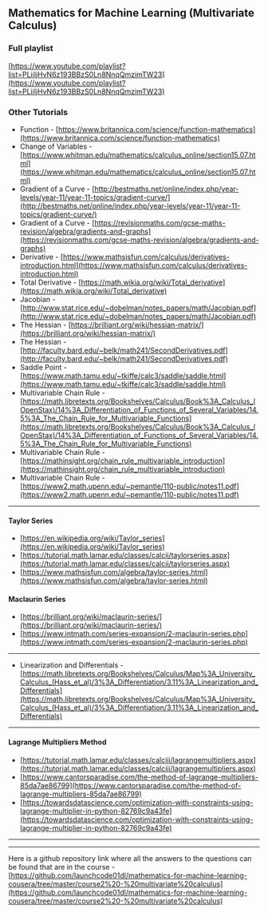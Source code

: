## Mathematics for Machine Learning (Multivariate Calculus)

### Full playlist
[https://www.youtube.com/playlist?list=PLiiljHvN6z193BBzS0Ln8NnqQmzimTW23](https://www.youtube.com/playlist?list=PLiiljHvN6z193BBzS0Ln8NnqQmzimTW23)

### Other Tutorials
- Function - [https://www.britannica.com/science/function-mathematics](https://www.britannica.com/science/function-mathematics)
- Change of Variables - [https://www.whitman.edu/mathematics/calculus_online/section15.07.html](https://www.whitman.edu/mathematics/calculus_online/section15.07.html)
- Gradient of a Curve - [http://bestmaths.net/online/index.php/year-levels/year-11/year-11-topics/gradient-curve/](http://bestmaths.net/online/index.php/year-levels/year-11/year-11-topics/gradient-curve/)
- Gradient of a Curve - [https://revisionmaths.com/gcse-maths-revision/algebra/gradients-and-graphs](https://revisionmaths.com/gcse-maths-revision/algebra/gradients-and-graphs)
- Derivative - [https://www.mathsisfun.com/calculus/derivatives-introduction.html](https://www.mathsisfun.com/calculus/derivatives-introduction.html)
- Total Derivative - [https://math.wikia.org/wiki/Total_derivative](https://math.wikia.org/wiki/Total_derivative)
- Jacobian - [http://www.stat.rice.edu/~dobelman/notes_papers/math/Jacobian.pdf](http://www.stat.rice.edu/~dobelman/notes_papers/math/Jacobian.pdf)
- The Hessian - [https://brilliant.org/wiki/hessian-matrix/](https://brilliant.org/wiki/hessian-matrix/)
- The Hessian - [http://faculty.bard.edu/~belk/math241/SecondDerivatives.pdf](http://faculty.bard.edu/~belk/math241/SecondDerivatives.pdf)
- Saddle Point - [https://www.math.tamu.edu/~tkiffe/calc3/saddle/saddle.html](https://www.math.tamu.edu/~tkiffe/calc3/saddle/saddle.html)
- Multivariable Chain Rule - [https://math.libretexts.org/Bookshelves/Calculus/Book%3A_Calculus_(OpenStax)/14%3A_Differentiation_of_Functions_of_Several_Variables/14.5%3A_The_Chain_Rule_for_Multivariable_Functions](https://math.libretexts.org/Bookshelves/Calculus/Book%3A_Calculus_(OpenStax)/14%3A_Differentiation_of_Functions_of_Several_Variables/14.5%3A_The_Chain_Rule_for_Multivariable_Functions)
- Multivariable Chain Rule - [https://mathinsight.org/chain_rule_multivariable_introduction](https://mathinsight.org/chain_rule_multivariable_introduction)
- Multivariable Chain Rule - [https://www2.math.upenn.edu/~pemantle/110-public/notes11.pdf](https://www2.math.upenn.edu/~pemantle/110-public/notes11.pdf)

---

#### Taylor Series
- [https://en.wikipedia.org/wiki/Taylor_series](https://en.wikipedia.org/wiki/Taylor_series)
- [https://tutorial.math.lamar.edu/classes/calcii/taylorseries.aspx](https://tutorial.math.lamar.edu/classes/calcii/taylorseries.aspx)
- [https://www.mathsisfun.com/algebra/taylor-series.html](https://www.mathsisfun.com/algebra/taylor-series.html)

#### Maclaurin Series
- [https://brilliant.org/wiki/maclaurin-series/](https://brilliant.org/wiki/maclaurin-series/)
- [https://www.intmath.com/series-expansion/2-maclaurin-series.php](https://www.intmath.com/series-expansion/2-maclaurin-series.php)
 
---

- Linearization and Differentials - [https://math.libretexts.org/Bookshelves/Calculus/Map%3A_University_Calculus_(Hass_et_al)/3%3A_Differentiation/3.11%3A_Linearization_and_Differentials](https://math.libretexts.org/Bookshelves/Calculus/Map%3A_University_Calculus_(Hass_et_al)/3%3A_Differentiation/3.11%3A_Linearization_and_Differentials)


---

#### Lagrange Multipliers Method 
- [https://tutorial.math.lamar.edu/classes/calciii/lagrangemultipliers.aspx](https://tutorial.math.lamar.edu/classes/calciii/lagrangemultipliers.aspx)
- [https://www.cantorsparadise.com/the-method-of-lagrange-multipliers-85da7ae86799](https://www.cantorsparadise.com/the-method-of-lagrange-multipliers-85da7ae86799)
- [https://towardsdatascience.com/optimization-with-constraints-using-lagrange-multiplier-in-python-82769c9a43fe](https://towardsdatascience.com/optimization-with-constraints-using-lagrange-multiplier-in-python-82769c9a43fe)



---
---

Here is a github repository link where all the answers to the questions can be found that are in the course - [https://github.com/launchcode01dl/mathematics-for-machine-learning-cousera/tree/master/course2%20-%20multivariate%20calculus](https://github.com/launchcode01dl/mathematics-for-machine-learning-cousera/tree/master/course2%20-%20multivariate%20calculus)
